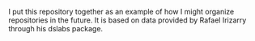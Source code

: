 I put this repository together as an example of how I might organize repositories in the future. It is based on data provided by Rafael Irizarry through his dslabs package.